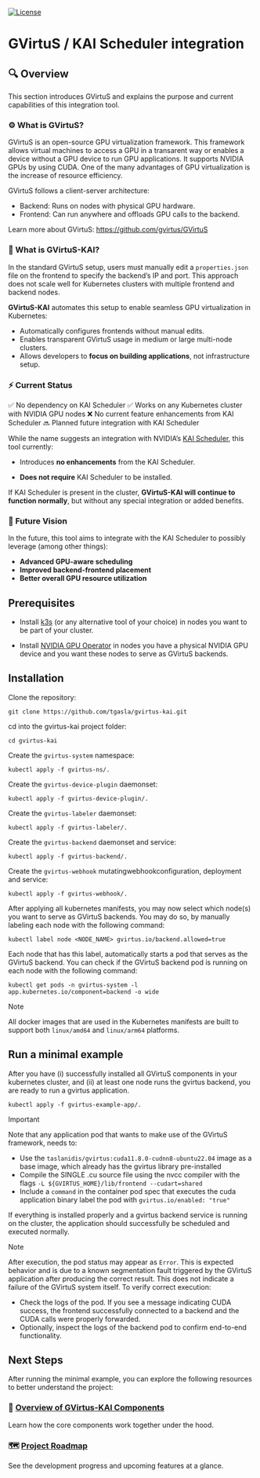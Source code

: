 [![License](https://img.shields.io/badge/License-Apache_2.0-blue.svg)](LICENSE)
# GVirtuS / KAI Scheduler integration

## 🔍 Overview

This section introduces GVirtuS and explains the purpose and current capabilities of this integration tool.

### ⚙️ What is GVirtuS?

GVirtuS is an open-source GPU virtualization framework. This framework allows virtual machines to access a GPU in a transarent way or enables a device without a GPU device to run GPU applications. It supports NVIDIA GPUs by using CUDA. One of the many advantages of GPU virtualization is the increase of resource efficiency.

GVirtuS follows a client-server architecture:
- Backend: Runs on nodes with physical GPU hardware.
- Frontend: Can run anywhere and offloads GPU calls to the backend.

Learn more about GVirtuS: https://github.com/gvirtus/GVirtuS

### 🚀 What is GVirtuS-KAI?

In the standard GVirtuS setup, users must manually edit a `properties.json` file on the frontend to specify the backend’s IP and port. This approach does not scale well for Kubernetes clusters with multiple frontend and backend nodes.

**GVirtuS-KAI** automates this setup to enable seamless GPU virtualization in Kubernetes:

- Automatically configures frontends without manual edits.
- Enables transparent GVirtuS usage in medium or large multi-node clusters.
- Allows developers to **focus on building applications**, not infrastructure setup.

### ⚡ Current Status

✅ No dependency on KAI Scheduler
✅ Works on any Kubernetes cluster with NVIDIA GPU nodes
❌ No current feature enhancements from KAI Scheduler
🔜 Planned future integration with KAI Scheduler

While the name suggests an integration with NVIDIA’s [KAI Scheduler](https://github.com/NVIDIA/KAI-Scheduler), this tool currently:

- Introduces **no enhancements** from the KAI Scheduler.

- **Does not require** KAI Scheduler to be installed.

If KAI Scheduler is present in the cluster, **GVirtuS-KAI will continue to function normally**, but without any special integration or added benefits.

### 🌟 Future Vision
In the future, this tool aims to integrate with the KAI Scheduler to possibly leverage (among other things):

- **Advanced GPU-aware scheduling**
- **Improved backend-frontend placement**
- **Better overall GPU resource utilization**
  

## Prerequisites

- Install [k3s](https://docs.k3s.io/installation) (or any alternative tool of your choice) in nodes you want to be part of your cluster.

- Install [NVIDIA GPU Operator](https://docs.nvidia.com/datacenter/cloud-native/gpu-operator/latest/getting-started.html) in nodes you have a physical NVIDIA GPU device and you want these nodes to serve as GVirtuS backends.


## Installation

Clone the repository:

```
git clone https://github.com/tgasla/gvirtus-kai.git
```

cd into the gvirtus-kai project folder:

```
cd gvirtus-kai
```

Create the `gvirtus-system` namespace:

```
kubectl apply -f gvirtus-ns/.
```

Create the `gvirtus-device-plugin` daemonset:

```
kubectl apply -f gvirtus-device-plugin/.
```

Create the `gvirtus-labeler` daemonset:

```
kubectl apply -f gvirtus-labeler/.
```

Create the `gvirtus-backend` daemonset and service:

```
kubectl apply -f gvirtus-backend/.
```

Create the `gvirtus-webhook` mutatingwebhookconfiguration, deployment and service:

```
kubectl apply -f gvirtus-webhook/.
```

After applying all kubernetes manifests, you may now select which node(s) you want to serve as GVirtuS backends. You may do so, by manually labeling each node with the following command:

```
kubectl label node <NODE_NAME> gvirtus.io/backend.allowed=true
```

Each node that has this label, automatically starts a pod that serves as the GVirtuS backend. You can check if the GVirtuS backend pod is running on each node with the following command:

```
kubectl get pods -n gvirtus-system -l app.kubernetes.io/component=backend -o wide
```

> [!NOTE]
> All docker images that are used in the Kubernetes manifests are built to support both `linux/amd64` and `linux/arm64` platforms.

## Run a minimal example

After you have (i) successfully installed all GVirtuS components in your kubernetes cluster, and (ii) at least one node runs the gvirtus backend, you are ready to run a gvirtus application.

```
kubectl apply -f gvirtus-example-app/.
```

> [!IMPORTANT]
> Note that any application pod that wants to make use of the GVirtuS framework, needs to:
> - Use the `taslanidis/gvirtus:cuda11.8.0-cudnn8-ubuntu22.04` image as a base image, which already has the gvirtus library pre-installed
> - Compile the SINGLE .cu source file using the nvcc compiler with the flags `-L ${GVIRTUS_HOME}/lib/frontend --cudart=shared`
> - Include a `command` in the container pod spec that executes the cuda application binary
> label the pod with `gvirtus.io/enabled: "true"`

If everything is installed properly and a gvirtus backend service is running on the cluster, the application should successfully be scheduled and executed normally.

> [!NOTE]
> After execution, the pod status may appear as `Error`. This is expected behavior and is due to a known segmentation fault triggered by the GVirtuS application after producing the correct result. This does not indicate a failure of the GVirtuS system itself. To verify correct execution:
> - Check the logs of the pod. If you see a message indicating CUDA success, the frontend successfully connected to a backend and the CUDA calls were properly forwarded.
> - Optionally, inspect the logs of the backend pod to confirm end-to-end functionality.

## Next Steps

After running the minimal example, you can explore the following resources to better understand the project:

### 📘 [Overview of GVirtus-KAI Components](docs/components.md)
Learn how the core components work together under the hood.

### 🗺️ [Project Roadmap](docs/roadmap.md)
See the development progress and upcoming features at a glance.
